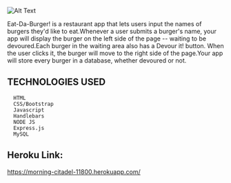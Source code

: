 
   ![Alt Text](https://github.com/etabdi/Eat-Da-Burger/blob/master/public/assets/img/eat-du-burger.PNG)
      



Eat-Da-Burger! is a restaurant app that lets users input the names of burgers they'd like to eat.Whenever a user submits a burger's name, your app will display the burger on the left side of the page -- waiting to be devoured.Each burger in the waiting area also has a Devour it! button. When the user clicks it, the burger will move to the right side of the page.Your app will store every burger in a database, whether devoured or not.







 ## TECHNOLOGIES USED

      HTML
      CSS/Bootstrap
      Javascript
      Handlebars
      NODE JS   
      Express.js
      MySQL 
    
## Heroku Link:
https://morning-citadel-11800.herokuapp.com/

